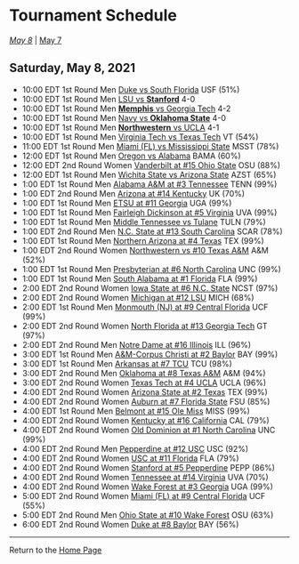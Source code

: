 # Tournament Schedule  

*[May 8](./05-08.md)* | [May 7](./05-07.md)  

## Saturday, May 8, 2021  

- 10:00 EDT 1st Round Men   [Duke vs South Florida](#) USF (51%)  
- 10:00 EDT 1st Round Men   [LSU vs <b>Stanford</b>](#) 4-0  
- 10:00 EDT 1st Round Men   [<b>Memphis</b> vs Georgia Tech](#) 4-2  
- 10:00 EDT 1st Round Men   [Navy vs <b>Oklahoma State</b>](#) 4-0  
- 10:00 EDT 1st Round Men   [<b>Northwestern</b> vs UCLA](#) 4-1  
- 10:00 EDT 1st Round Men   [Virginia Tech vs Texas Tech](#) VT (54%)  
- 11:00 EDT 1st Round Men   [Miami (FL) vs Mississippi State](#) MSST (78%)  
- 12:00 EDT 1st Round Men   [Oregon vs Alabama](#) BAMA (60%)  
- 12:00 EDT 2nd Round Women [Vanderbilt at #15 Ohio State](#) OSU (88%)  
- 12:00 EDT 1st Round Men   [Wichita State vs Arizona State](#) AZST (65%)  
- 1:00 EDT 1st Round Men   [Alabama A&M at #3 Tennessee](#) TENN (99%)  
- 1:00 EDT 2nd Round Men   [Arizona at #14 Kentucky](#) UK (70%)  
- 1:00 EDT 1st Round Men   [ETSU at #11 Georgia](#) UGA (99%)  
- 1:00 EDT 1st Round Men   [Fairleigh Dickinson at #5 Virginia](#) UVA (99%)  
- 1:00 EDT 1st Round Men   [Middle Tennessee vs Tulane](#) TULN (79%)  
- 1:00 EDT 2nd Round Men   [N.C. State at #13 South Carolina](#) SCAR (78%)  
- 1:00 EDT 1st Round Men   [Northern Arizona at #4 Texas](#) TEX (99%)  
- 1:00 EDT 2nd Round Women [Northwestern vs #10 Texas A&M](#) A&M (52%)  
- 1:00 EDT 1st Round Men   [Presbyterian at #6 North Carolina](#) UNC (99%)  
- 1:00 EDT 1st Round Men   [South Alabama at #1 Florida](#) FLA (99%)  
- 2:00 EDT 2nd Round Women [Iowa State at #6 N.C. State](#) NCST (97%)  
- 2:00 EDT 2nd Round Women [Michigan at #12 LSU](#) MICH (68%)  
- 2:00 EDT 1st Round Men   [Monmouth (NJ) at #9 Central Florida](#) UCF (99%)  
- 2:00 EDT 2nd Round Women [North Florida at #13 Georgia Tech](#) GT (97%)  
- 2:00 EDT 2nd Round Men   [Notre Dame at #16 Illinois](#) ILL (96%)  
- 3:00 EDT 1st Round Men   [A&M-Corpus Christi at #2 Baylor](#) BAY (99%)  
- 3:00 EDT 1st Round Men   [Arkansas at #7 TCU](#) TCU (98%)  
- 3:00 EDT 2nd Round Men   [Oklahoma at #8 Texas A&M](#) A&M (94%)  
- 3:00 EDT 2nd Round Women [Texas Tech at #4 UCLA](#) UCLA (96%)  
- 4:00 EDT 2nd Round Women [Arizona State at #2 Texas](#) TEX (99%)  
- 4:00 EDT 2nd Round Women [Auburn at #7 Florida State](#) FSU (85%)  
- 4:00 EDT 1st Round Men   [Belmont at #15 Ole Miss](#) MISS (99%)  
- 4:00 EDT 2nd Round Women [Kentucky at #16 California](#) CAL (79%)  
- 4:00 EDT 2nd Round Women [Old Dominion at #1 North Carolina](#) UNC (99%)  
- 4:00 EDT 2nd Round Men   [Pepperdine at #12 USC](#) USC (92%)  
- 4:00 EDT 2nd Round Women [USC at #11 Florida](#) FLA (79%)  
- 4:00 EDT 2nd Round Women [Stanford at #5 Pepperdine](#) PEPP (86%)  
- 4:00 EDT 2nd Round Women [Tennessee at #14 Virginia](#) UVA (70%)  
- 4:00 EDT 2nd Round Women [Wake Forest at #3 Georgia](#) UGA (99%)  
- 5:00 EDT 2nd Round Women [Miami (FL) at #9 Central Florida](#) UCF (55%)  
- 5:00 EDT 2nd Round Men   [Ohio State at #10 Wake Forest](#) OSU (63%)  
- 6:00 EDT 2nd Round Women [Duke at #8 Baylor](#) BAY (56%)  
  
------
Return to the [Home Page](../../index.md)
